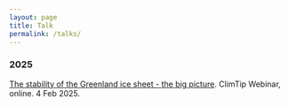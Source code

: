 ```yaml
---
layout: page
title: Talk
permalink: /talks/
---
```


<h3 id="2025">2025</h3>

<a href="" target="_blank">The stability of the Greenland ice sheet - the big picture</a>. ClimTip Webinar, online. 4 Feb 2025.

